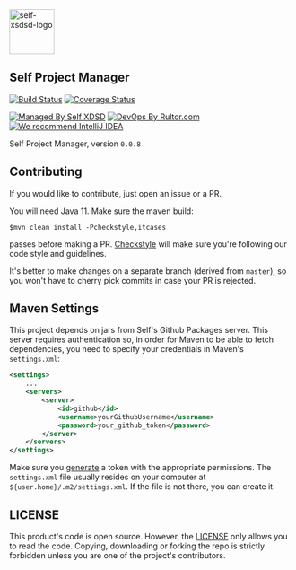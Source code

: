<img alt="self-xsdsd-logo" src="https://self-xdsd.com/files/self-xdsd.png" width="80" height="80"/>

## Self Project Manager

[![Build Status](https://travis-ci.org/self-xdsd/self-pm.svg?branch=master)](https://travis-ci.org/self-xdsd/self-pm)
[![Coverage Status](https://coveralls.io/repos/github/self-xdsd/self-pm/badge.svg?branch=master)](https://coveralls.io/github/self-xdsd/self-pm?branch=master)

[![Managed By Self XDSD](https://self-xdsd.com/b/mbself.svg)](https://self-xdsd.com/p/self-xdsd/self-pm?provider=github) 
[![DevOps By Rultor.com](http://www.rultor.com/b/self-xdsd/self-pm)](http://www.rultor.com/p/self-xdsd/self-pm)
[![We recommend IntelliJ IDEA](http://amihaiemil.github.io/images/intellij-idea-recommend.svg)](https://www.jetbrains.com/idea/)

Self Project Manager, version `0.0.8`

## Contributing 

If you would like to contribute, just open an issue or a PR.

You will need Java 11.
Make sure the maven build:

``$mvn clean install -Pcheckstyle,itcases``

passes before making a PR. [Checkstyle](http://checkstyle.sourceforge.net/) will make sure
you're following our code style and guidelines.

It's better to make changes on a separate branch (derived from ``master``), so you won't have to cherry pick commits in case your PR is rejected.

## Maven Settings

This project depends on jars from Self's Github Packages server. This server
requires authentication so, in order for Maven to be able to fetch dependencies,
you need to specify your credentials in Maven's ``settings.xml``:

```xml
<settings>
    ...
    <servers>
        <server>
            <id>github</id>
            <username>yourGithubUsername</username>
            <password>your_github_token</password>
        </server>
    </servers>
</settings>
```

Make sure you [generate](https://github.com/settings/tokens) a token with the appropriate
permissions. The ``settings.xml`` file usually resides on your computer at ``${user.home}/.m2/settings.xml``.
If the file is not there, you can create it.

## LICENSE

This product's code is open source. However, the [LICENSE](https://github.com/self-xdsd/self-core/blob/master/LICENSE) only allows you to read the code. Copying, downloading or forking the repo is strictly forbidden unless you are one of the project's contributors.
